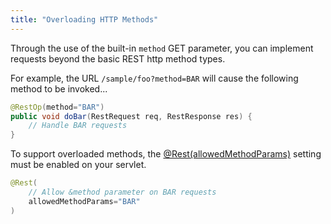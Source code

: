 ```yaml
---
title: "Overloading HTTP Methods"
---
```


Through the use of the built-in `method` GET parameter, you can implement requests beyond the basic REST http method
types.

For example, the URL `/sample/foo?method=BAR` will cause the following method to be invoked...

```java
@RestOp(method="BAR")
public void doBar(RestRequest req, RestResponse res) {
    // Handle BAR requests
}
```

To support overloaded methods, the [@Rest(allowedMethodParams)]({{API_DOCS}}/org/apache/juneau/rest/annotation/Rest.html#allowedMethodParams()) setting must be enabled on your servlet.

```java
@Rest(
    // Allow &method parameter on BAR requests
    allowedMethodParams="BAR"
)
```
